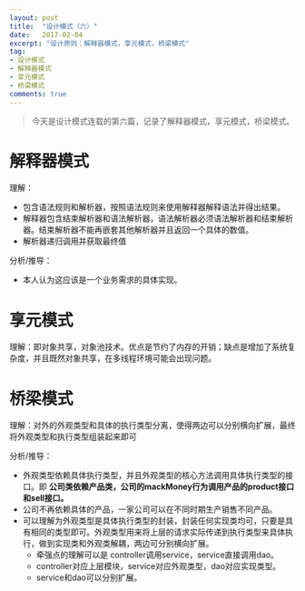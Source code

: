 ```yaml
---
layout: post
title:  "设计模式（六）"
date:   2017-02-04
excerpt: "设计原则：解释器模式，享元模式，桥梁模式"
tag:
- 设计模式
- 解释器模式
- 享元模式
- 桥梁模式
comments: true
---
```

> 今天是设计模式连载的第六篇，记录了解释器模式，享元模式，桥梁模式。

# 解释器模式
理解：

* 包含语法规则和解析器，按照语法规则来使用解释器解释语法并得出结果。
* 解释器包含结束解析器和语法解析器，语法解析器必须语法解析器和结束解析器。结束解析器不能再嵌套其他解析器并且返回一个具体的数值。
* 解析器递归调用并获取最终值

分析/推导：

* 本人认为这应该是一个业务需求的具体实现。

# 享元模式
理解：即对象共享，对象池技术。优点是节约了内存的开销；缺点是增加了系统复杂度，并且既然对象共享，在多线程环境可能会出现问题。

# 桥梁模式
理解：对外的外观类型和具体的执行类型分离，使得两边可以分别横向扩展，最终将外观类型和执行类型组装起来即可

分析/推导：

* 外观类型依赖具体执行类型，并且外观类型的核心方法调用具体执行类型的接口。即 __公司类依赖产品类，公司的mackMoney行为调用产品的product接口和sell接口。__
* 公司不再依赖具体的产品，一家公司可以在不同时期生产销售不同产品。
* 可以理解为外观类型是具体执行类型的封装，封装任何实现类均可，只要是具有相同的类型即可。外观类型用来将上层的请求实际传递到执行类型来具体执行，做到实现类和外观类解耦，两边可分别横向扩展。
    * 牵强点的理解可以是 controller调用service，service直接调用dao。
    * controller对应上层模块，service对应外观类型，dao对应实现类型。
    * service和dao可以分别扩展。